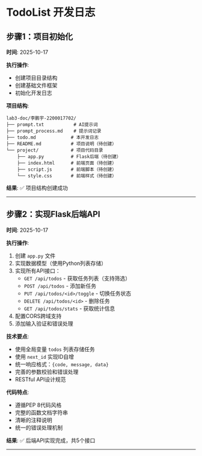 # TodoList 开发日志

## 步骤1：项目初始化
**时间**: 2025-10-17

**执行操作**:
- 创建项目目录结构
- 创建基础文件框架
- 初始化开发日志

**项目结构**:
```
lab3-doc/李鹏宇-2200017702/
├── prompt.txt           # AI提示词
├── prompt_process.md    # 提示词记录
├── todo.md             # 本开发日志
├── README.md           # 项目说明（待创建）
└── project/            # 项目代码目录
    ├── app.py          # Flask后端（待创建）
    ├── index.html      # 前端页面（待创建）
    ├── script.js       # 前端脚本（待创建）
    └── style.css       # 前端样式（待创建）
```

**结果**: ✅ 项目结构创建成功

---

## 步骤2：实现Flask后端API
**时间**: 2025-10-17

**执行操作**:
1. 创建 `app.py` 文件
2. 实现数据模型（使用Python列表存储）
3. 实现所有API接口：
   - `GET /api/todos` - 获取任务列表（支持筛选）
   - `POST /api/todos` - 添加新任务
   - `PUT /api/todos/<id>/toggle` - 切换任务状态
   - `DELETE /api/todos/<id>` - 删除任务
   - `GET /api/todos/stats` - 获取统计信息
4. 配置CORS跨域支持
5. 添加输入验证和错误处理

**技术要点**:
- 使用全局变量 `todos` 列表存储任务
- 使用 `next_id` 实现ID自增
- 统一响应格式：`{code, message, data}`
- 完善的参数校验和错误处理
- RESTful API设计规范

**代码特点**:
- 遵循PEP 8代码风格
- 完整的函数文档字符串
- 清晰的注释说明
- 统一的错误处理机制

**结果**: ✅ 后端API实现完成，共5个接口

---
